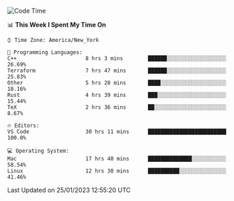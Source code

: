 <!--START_SECTION:waka-->
![Code Time](http://img.shields.io/badge/Code%20Time-82%20hrs%203%20mins-blue)

📊 **This Week I Spent My Time On** 

```text
⌚︎ Time Zone: America/New_York

💬 Programming Languages: 
C++                      8 hrs 3 mins        ██████░░░░░░░░░░░░░░░░░░░   26.69% 
Terraform                7 hrs 47 mins       ██████░░░░░░░░░░░░░░░░░░░   25.83% 
Other                    5 hrs 28 mins       ████░░░░░░░░░░░░░░░░░░░░░   18.16% 
Rust                     4 hrs 39 mins       ███░░░░░░░░░░░░░░░░░░░░░░   15.44% 
TeX                      2 hrs 36 mins       ██░░░░░░░░░░░░░░░░░░░░░░░   8.67%

🔥 Editors: 
VS Code                  30 hrs 11 mins      █████████████████████████   100.0%

💻 Operating System: 
Mac                      17 hrs 40 mins      ██████████████░░░░░░░░░░░   58.54% 
Linux                    12 hrs 30 mins      ██████████░░░░░░░░░░░░░░░   41.46%

```


 Last Updated on 25/01/2023 12:55:20 UTC
<!--END_SECTION:waka-->
